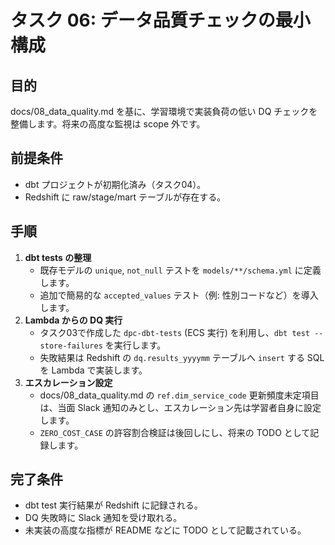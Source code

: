 # タスク 06: データ品質チェックの最小構成

## 目的
docs/08_data_quality.md を基に、学習環境で実装負荷の低い DQ チェックを整備します。将来の高度な監視は scope 外です。

## 前提条件
- dbt プロジェクトが初期化済み（タスク04）。
- Redshift に raw/stage/mart テーブルが存在する。

## 手順
1. **dbt tests の整理**
   - 既存モデルの `unique`, `not_null` テストを `models/**/schema.yml` に定義します。
   - 追加で簡易的な `accepted_values` テスト（例: 性別コードなど）を導入します。
2. **Lambda からの DQ 実行**
   - タスク03で作成した `dpc-dbt-tests` (ECS 実行) を利用し、`dbt test --store-failures` を実行します。
   - 失敗結果は Redshift の `dq.results_yyyymm` テーブルへ `insert` する SQL を Lambda で実装します。
3. **エスカレーション設定**
   - docs/08_data_quality.md の `ref.dim_service_code` 更新頻度未定項目は、当面 Slack 通知のみとし、エスカレーション先は学習者自身に設定します。
   - `ZERO_COST_CASE` の許容割合検証は後回しにし、将来の TODO として記録します。

## 完了条件
- dbt test 実行結果が Redshift に記録される。
- DQ 失敗時に Slack 通知を受け取れる。
- 未実装の高度な指標が README などに TODO として記載されている。
